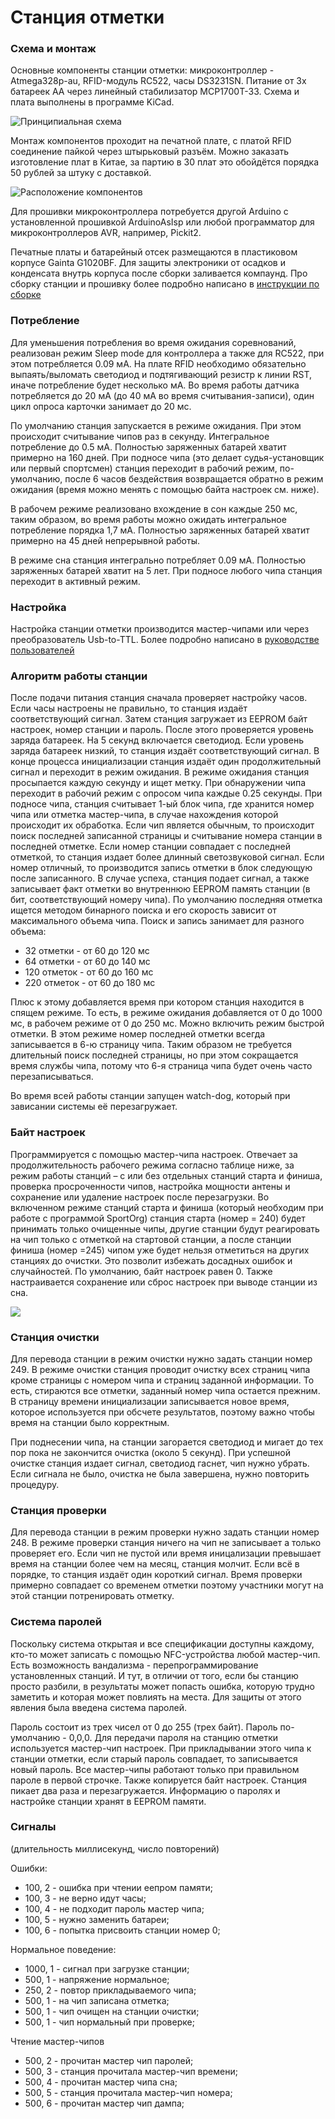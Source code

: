 # Станция отметки

### Схема и монтаж

Основные компоненты станции отметки: микроконтроллер - Atmega328p-au, RFID-модуль RC522, часы DS3231SN. Питание от 3х батареек АА через линейный стабилизатор MCP1700T-33. Схема и плата выполнены в программе KiCad.

![](/hardware/BaseStation/prod/sportiduino-base-scheme.jpg?raw=true "Принципиальная схема")

Монтаж компонентов проходит на печатной плате, с платой RFID соединение пайкой через штырьковый разъём. Можно заказать изготовление плат в Китае, за партию в 30 плат это обойдётся порядка 50 рублей за штуку с доставкой.

![](/hardware/BaseStation/prod/sportiduino-base-assembly.jpg?raw=true "Расположение компонентов")

Для прошивки микроконтроллера потребуется другой Arduino с установленной прошивкой ArduinoAsIsp или любой программатор для микроконтроллеров AVR, например, Pickit2.

Печатные платы и батарейный отсек размещаются в пластиковом корпусе Gainta G1020BF. Для защиты электроники от осадков и конденсата внутрь корпуса после сборки заливается компаунд. Про сборку станции и прошивку более подробно написано в [инструкции по сборке](/Doc/ru/BaseStationAssembly.md)

### Потребление

Для уменьшения потребления во время ожидания соревнований, реализован режим Sleep mode для контроллера а также для RC522, при этом потребляется 0.09 мА. На плате RFID необходимо  обязательно выпаять/выломать светодиод и подтягивающий резистр к линии RST, иначе потребление будет несколько мА. Во время работы датчика потребляется до 20 мА (до 40 мА во время считывания-записи), один цикл опроса карточки занимает до 20 мс. 

По умолчанию станция запускается в режиме ожидания. При этом происходит считывание чипов раз в cекунду. Интегральное потребление до 0.5 мА. Полностью заряженных батарей хватит примерно на 160 дней. При подносе чипа (это делает судья-установщик или первый спортсмен) станция переходит в рабочий режим, по-умолчанию, после 6 часов бездействия возвращается обратно в режим ожидания (время можно менять с помощью байта настроек см. ниже).

В рабочем режиме реализовано вхождение в сон каждые 250 мс, таким образом, во время работы можно ожидать интегральное потребление порядка 1,7 мА. Полностью заряженных батарей хватит примерно на 45 дней непрерывной работы.

В режиме сна станция интегрально потребляет  0.09 мА. Полностью заряженных батарей хватит на 5 лет. При подносе любого чипа станция переходит в активный режим.

### Настройка

Настройка станции отметки производится мастер-чипами или через преобразователь Usb-to-TTL. Более подробно написано в [руководстве пользователей](/Doc/ru/UserManual.md)

### Алгоритм работы станции

После подачи питания станция сначала проверяет настройку часов. Если часы настроены не правильно, то станция издаёт соответствующий сигнал. Затем станция загружает из EEPROM байт настроек,
номер станции и пароль. После этого проверяется уровень заряда батареек. На 5 секунд включается светодиод. Если уровень заряда батареек низкий, то станция издаёт соответствующий сигнал. В конце процесса инициализации станция издаёт один продолжительный сигнал и переходит в режим ожидания. В режиме ожидания станция просыпается каждую секунду и ищет метку. При обнаружении чипа переходит в рабочий режим с опросом чипа каждые 0.25 секунды. При подносе чипа, станция считывает 1-ый блок чипа, где хранится номер чипа или отметка мастер-чипа, в случае нахождения которой происходит их обработка. Если чип является обычным, то происходит поиск последней записанной страницы и считывание номера станции в последней отметке. Если номер станции совпадает с последней отметкой, то станция издает более длинный светозвуковой сигнал. Если номер отличный, то производится запись отметки в блок следующую после записанного. В случае успеха, станция подает сигнал, а также записывает факт отметки во внутреннюю EEPROM память станции (в бит, соответствующий номеру чипа). По умолчанию последняя отметка ищется методом бинарного поиска и его скорость зависит от максимального объема чипа. Поиск и запись занимает для разного объема:

- 32 отметки - от 60 до 120 мс
- 64 отметки - от 60 до 140 мс
- 120 отметок - от 60 до 160 мс
- 220 отметок - от 60 до 180 мс

Плюс к этому добавляется время при котором станция находится в спящем режиме. То есть, в режиме ожидания добавляется от 0 до 1000 мс, в рабочем режиме от 0 до 250 мс.
Можно включить режим быстрой отметки. В этом режиме номер последней отметки всегда записывается в 6-ю страницу чипа. Таким образом не требуется длительный поиск последней страницы, но при этом сокращается время службы чипа, потому что 6-я страница чипа будет очень часто перезаписываться.

Во время всей работы станции запущен watch-dog, который при зависании системы её перезагружает.

### Байт настроек

Программируется с помощью мастер-чипа настроек. Отвечает за продолжительность рабочего режима согласно таблице ниже, за режим работы станций – с или без отдельных станций старта и финиша, проверка просроченности чипов, настройка мощности антены и сохранение или удаление настроек после перезагрузки. Во включенном режиме станций старта и финиша (который необходим при работе с программой SportOrg) станция старта (номер = 240) будет принимать только очищенные чипы, другие станции будут реагировать на чип только с отметкой на стартовой станции, а после станции финиша (номер =245) чипом уже будет нельзя отметиться на других станциях до очистки. Это позволит избежать досадных ошибок и случайностей. По умолчанию, байт настроек равен 0. Также настраивается сохранение или сброс настроек при выводе станции из сна.

![](/Images/setting-byte-ru.png?raw=true)

### Станция очистки

Для перевода станции в режим очистки нужно задать станции номер 249.
В режиме очистки станция проводит очистку всех страниц чипа кроме страницы с номером чипа и страниц заданной информации. То есть, стираются все отметки, заданный номер чипа остается прежним. В страницу времени инициализации записывается новое время, которое используется при обсчете результатов, поэтому важно чтобы время на станции было корректным.

При поднесении чипа, на станции загорается светодиод и мигает до тех пор пока не закончится очистка (около 5 секунд). При успешной очистке станция издает сигнал, светодиод гаснет, чип нужно убрать. Если сигнала не было, очистка не была завершена, нужно повторить процедуру.

### Станция проверки

Для перевода станции в режим проверки нужно задать станции номер 248.
В режиме проверки станция ничего на чип не записывает а только проверяет его. Если чип не пустой или время иницализации превышает время на станции более чем на месяц, станция молчит. Если всё в порядке, то станция издаёт один короткий сигнал. Время проверки примерно совпадает со временем отметки поэтому участники могут на этой станции потренировать отметку.

### Система паролей

Поскольку система открытая и все спецификации доступны каждому, кто-то может записать с помощью NFC-устройства любой мастер-чип. Есть возможность вандализма - перепрограммирование установленных станций. И тут, в отличии от того, если бы станцию просто разбили, в результаты может попасть ошибка, которую трудно заметить и которая может повлиять на места. Для защиты от этого явления была введена система паролей.

Пароль состоит из трех чисел от 0 до 255 (трех байт). Пароль по-умолчанию - 0,0,0. Для передачи пароля на станцию отметки используется мастер-чип настроек. При прикладывании этого чипа к станции отметки, если старый пароль совпадает, то записывается новый пароль. Все мастер-чипы работают только при правильном пароле в первой строчке. Также копируется байт настроек. Станция пикает два раза и перезагружается. Информацию о паролях и настройке станции хранят в EEPROM памяти. 

### Сигналы

(длительность миллисекунд, число повторений)

Ошибки:

- 100, 2 - ошибка при чтении еепром памяти; 
- 100, 3 - не верно идут часы; 
- 100, 4 - не подходит пароль мастер чипа; 
- 100, 5 - нужно заменить батареи; 
- 100, 6 - попытка присвоить станции номер 0; 

Нормальное поведение:

- 1000, 1 - сигнал при загрузке станции; 
- 500, 1 - напряжение нормальное; 
- 250, 2 - повтор прикладываемого чипа; 
- 500, 1 - на чип записана отметка;
- 500, 1 - чип очищен на станции очистки; 
- 500, 1 - чип нормальный при проверке; 

Чтение мастер-чипов

- 500, 2 - прочитан мастер чип паролей; 
- 500, 3 - станция прочитала мастер-чип времени; 
- 500, 4 - прочитан мастер чипа сна; 
- 500, 5 - станция прочитала мастер-чип номера; 
- 500, 6 - прочитан мастер чип дампа; 
